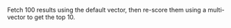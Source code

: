 

Fetch 100 results using the default vector, then re-score them using a multi-vector to get the top 10.

